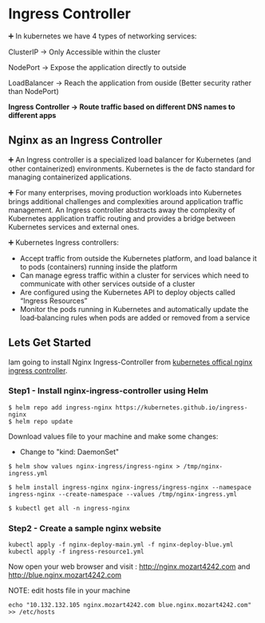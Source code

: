 # Ingress Controller
➕ In kubernetes we have 4 types of networking services:

ClusterIP -> Only Accessible within the cluster

NodePort -> Expose the application directly to outside

LoadBalancer -> Reach the application from ouside (Better security rather than NodePort)

**Ingress Controller -> Route traffic based on different DNS names to different apps**

## Nginx as an Ingress Controller
➕ An Ingress controller is a specialized load balancer for Kubernetes (and other containerized) environments. Kubernetes is the de facto standard for managing containerized applications.

➕ For many enterprises, moving production workloads into Kubernetes brings additional challenges and complexities around application traffic management. An Ingress controller abstracts away the complexity of Kubernetes application traffic routing and provides a bridge between Kubernetes services and external ones.

➕ Kubernetes Ingress controllers:

- Accept traffic from outside the Kubernetes platform, and load balance it to pods (containers) running inside the platform
- Can manage egress traffic within a cluster for services which need to communicate with other services outside of a cluster
- Are configured using the Kubernetes API to deploy objects called “Ingress Resources”
- Monitor the pods running in Kubernetes and automatically update the load‑balancing rules when pods are added or removed from a service

## Lets Get Started
Iam going to install Nginx Ingress-Controller from [kubernetes offical nginx ingress controller](https://kubernetes.github.io/ingress-nginx/deploy/).

### Step1 - Install nginx-ingress-controller using Helm
```
$ helm repo add ingress-nginx https://kubernetes.github.io/ingress-nginx
$ helm repo update
```
Download values file to your machine and make some changes:
- Change to "kind: DaemonSet"
```
$ helm show values nginx-ingress/ingress-nginx > /tmp/nginx-ingress.yml

$ helm install ingress-nginx nginx-ingress/ingress-nginx --namespace ingress-nginx --create-namespace --values /tmp/nginx-ingress.yml

$ kubectl get all -n ingress-nginx
```

### Step2 - Create a sample nginx website

```
kubectl apply -f nginx-deploy-main.yml -f nginx-deploy-blue.yml
kubectl apply -f ingress-resource1.yml
```
Now open your web browser and visit : http://nginx.mozart4242.com and http://blue.nginx.mozart4242.com

NOTE: edit hosts file in your machine
```
echo "10.132.132.105 nginx.mozart4242.com blue.nginx.mozart4242.com" >> /etc/hosts
```
